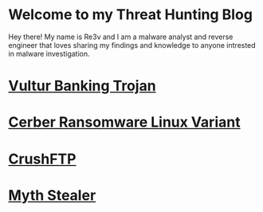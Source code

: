 # Welcome to my Threat Hunting Blog

Hey there! My name is Re3v and I am a malware analyst and reverse engineer that loves sharing my findings and knowledge to anyone intrested in malware investigation. 


# [Vultur Banking Trojan](https://github.com/r3vhunter/Threat-Hunting-Blog/blob/master/_posts/2024-04-18-Vultur-Banking-Trojan-Report.md)

# [Cerber Ransomware Linux Variant](https://github.com/r3vhunter/Threat-Hunting-Blog/blob/master/_posts/Cerber_Ransomware/2024-04-18-Cerber-Ransomware-Report.md)

# [CrushFTP](https://github.com/r3vhunter/Threat-Hunting-Blog/blob/master/_posts/CrushFTP(CVE-2024-4040)/2024-04-18-CrushFTP.md)

# [Myth Stealer](https://github.com/r3vhunter/Threat-Hunting-Blog/tree/master/_posts/Mtyth%20Stealer)
